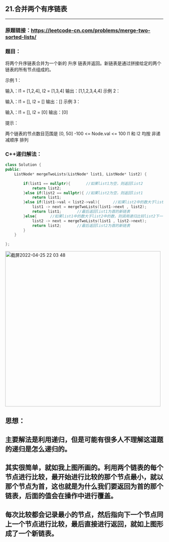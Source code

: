 ## 21.合并两个有序链表

------

### 原题链接：https://leetcode-cn.com/problems/merge-two-sorted-lists/

### 题目：

将两个升序链表合并为一个新的 升序 链表并返回。新链表是通过拼接给定的两个链表的所有节点组成的。 

示例 1：


输入：l1 = [1,2,4], l2 = [1,3,4]
输出：[1,1,2,3,4,4]
示例 2：

输入：l1 = [], l2 = []
输出：[]
示例 3：

输入：l1 = [], l2 = [0]
输出：[0]


提示：

两个链表的节点数目范围是 [0, 50]
-100 <= Node.val <= 100
l1 和 l2 均按 非递减顺序 排列

### C++递归解法：

```cpp
class Solution {
public:
    ListNode* mergeTwoLists(ListNode* list1, ListNode* list2) {
        
        if(list1 == nullptr){		//如果list1为空，则返回list2
            return list2;
        }else if(list2 == nullptr){	//如果list2为空，则返回list1
            return list1;
        }else if(list1->val < list2->val){		//如果list2中的数大于list1中的数，则调用递归比较list1下一位的数和list2中的数比较，且如果list1为新链表第一位，则以list1为表首
            list1 -> next = mergeTwoLists(list1->next , list2);
            return list1;		//最后返回list1为首的新链表
        }else{		//如果list1中的数大于list2中的数，则调用递归比较list2下一位的数和list1中的数比较，且如果list2为新链表第一位，则以list2为表首
            list2 -> next = mergeTwoLists(list1 , list2->next);	
            return list2;		//最后返回list2为首的新链表
        }
    }
    
};
```
<img width="495" alt="截屏2022-04-25 22 03 48" src="https://user-images.githubusercontent.com/87348327/165105262-81a628a4-12dc-4d17-b40a-aa2dc6950c5d.png">



## 思想：

## 主要解法是利用递归，但是可能有很多人不理解这道题的递归是怎么递归的。

## 其实很简单，就如我上图所画的。利用两个链表的每个节点进行比较，最开始进行比较的那个节点最小，就以那个节点为首，这也就是为什么我们要返回为首的那个链表，后面的值会在操作中进行覆盖。

## 每次比较都会记录最小的节点，然后指向下一个节点同上一个节点进行比较，最后直接进行返回，就如上图形成了一个新链表。
